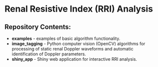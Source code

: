 # Renal Resistive Index (RRI) Analysis

## Repository Contents:
- **examples** - examples of basic algorithm functionality.
- **image_tagging** - Python computer vision (OpenCV) algorithms for processing of static renal Doppler waveforms and automatic identification of Doppler parameters.
- **shiny_app** - Shiny web application for interactive RRI analysis.
